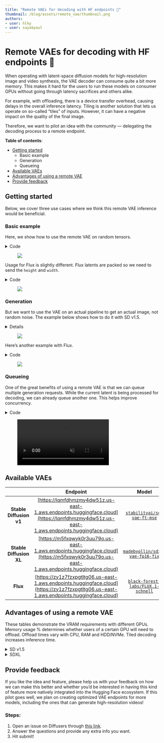 ```yaml
---
title: "Remote VAEs for decoding with HF endpoints 🤗"
thumbnail: /blog/assets/remote_vae/thumbnail.png
authors:
- user: hlky
- user: sayakpaul
---
```


# Remote VAEs for decoding with HF endpoints 🤗

When operating with latent-space diffusion models for high-resolution image and video synthesis, the VAE decoder can consume quite a bit more memory. This makes it hard for the users to run these models on consumer GPUs without going through latency sacrifices and others alike. 

For example, with offloading, there is a device transfer overhead, causing delays in the overall inference latency. Tiling is another solution that lets us operate on so-called “tiles” of inputs. However, it can have a negative impact on the quality of the final image. 

Therefore, we want to pilot an idea with the community — delegating the decoding process to a remote endpoint. 

**Table of contents**:

- [Getting started](#getting-started)
    - Basic example
    - Generation
    - Queueing
- [Available VAEs](#available-vaes)
- [Advantages of using a remote VAE](#advantages-of-using-a-remote-vae)
- [Provide feedback](#provide-feedback)

## Getting started

Below, we cover three use cases where we think this remote VAE inference would be beneficial.

### Basic example

Here, we show how to use the remote VAE on random tensors.

<details><summary>Code</summary>
<p>

```python
import io
import requests
import torch
from base64 import b64encode
from PIL import Image
from safetensors.torch import _tobytes

ENDPOINT = "https://lqmfdhmzmy4dw51z.us-east-1.aws.endpoints.huggingface.cloud/"

def remote_decode(latent: torch.Tensor) -> Image.Image:
    shape = list(latent.shape)
    dtype = str(latent.dtype).split(".")[-1]
    tensor_data = b64encode(_tobytes(latent, "inputs")).decode("utf-8")
    parameters = {"shape": shape, "dtype": dtype}
    data = {"inputs": tensor_data, "parameters": parameters}
    headers = {"Content-Type": "application/json", "Accept": "image/jpeg"}
    response = requests.post(ENDPOINT, json=data, headers=headers)
    if not response.ok:
        raise RuntimeError(response.json())
    image = Image.open(io.BytesIO(response.content))
    return image

image = remote_decode(torch.randn([1, 4, 64, 64]))
```

</p>
</details>

<figure class="image flex flex-col items-center text-center m-0 w-full">
<img src="https://huggingface.co/datasets/huggingface/documentation-images/resolve/main/blog/remote_vae/output.png"/>
</figure>

Usage for Flux is slightly different. Flux latents are packed so we need to send the `height` and `width`.

<details><summary>Code</summary>
<p>

```python
import io
import requests
import torch
from base64 import b64encode
from PIL import Image
from safetensors.torch import _tobytes

ENDPOINT = "https://zy1z7fzxpgtltg06.us-east-1.aws.endpoints.huggingface.cloud"

def remote_decode(latent: torch.Tensor, height: int, width: int) -> Image.Image:
    shape = list(latent.shape)
    dtype = str(latent.dtype).split(".")[-1]
    tensor_data = b64encode(_tobytes(latent, "inputs")).decode("utf-8")
    parameters = {"shape": shape, "dtype": dtype, "height": height, "width": width}
    data = {"inputs": tensor_data, "parameters": parameters}
    headers = {"Content-Type": "application/json", "Accept": "image/jpeg"}
    response = requests.post(ENDPOINT, json=data, headers=headers)
    if not response.ok:
        raise RuntimeError(response.json())
    image = Image.open(io.BytesIO(response.content))
    return image

image = remote_decode(torch.randn([1, 4096, 64]), height=1024, width=1024)

```

</p>
</details>

<figure class="image flex flex-col items-center text-center m-0 w-full">
<img src="https://huggingface.co/datasets/huggingface/documentation-images/resolve/main/blog/remote_vae/flux_random_latent.png"/>
</figure>

### Generation

But we want to use the VAE on an actual pipeline to get an actual image, not random noise. The example below shows how to do it with SD v1.5. 

<details><summary>Details</summary>
<p>

```python
from diffusers import StableDiffusionPipeline
import io
import requests
import torch
from base64 import b64encode
from PIL import Image
from safetensors.torch import _tobytes

ENDPOINT = "https://lqmfdhmzmy4dw51z.us-east-1.aws.endpoints.huggingface.cloud/"

def remote_decode(latent: torch.Tensor) -> Image.Image:
    shape = list(latent.shape)
    dtype = str(latent.dtype).split(".")[-1]
    tensor_data = b64encode(_tobytes(latent, "inputs")).decode("utf-8")
    parameters = {"shape": shape, "dtype": dtype}
    data = {"inputs": tensor_data, "parameters": parameters}
    headers = {"Content-Type": "application/json", "Accept": "image/jpeg"}
    response = requests.post(ENDPOINT, json=data, headers=headers)
    if not response.ok:
        raise RuntimeError(response.json())
    image = Image.open(io.BytesIO(response.content))
    return image

pipe = StableDiffusionPipeline.from_pretrained(
    "stable-diffusion-v1-5/stable-diffusion-v1-5",
    torch_dtype=torch.float16,
    variant="fp16",
    vae=None,
).to("cuda")

prompt = "Strawberry ice cream, in a stylish modern glass, coconut, splashing milk cream and honey, in a gradient purple background, fluid motion, dynamic movement, cinematic lighting, Mysterious"

latent = pipe(
    prompt=prompt,
    output_type="latent",
).images
image = remote_decode(latent)
image.save("test.jpg")

```

</p>
</details>

<figure class="image flex flex-col items-center text-center m-0 w-full">
<img src="https://huggingface.co/datasets/huggingface/documentation-images/resolve/main/blog/remote_vae/test.jpg"/>
</figure>

Here’s another example with Flux.

<details><summary>Code</summary>
<p>

```python
from diffusers import FluxPipeline
import io
import requests
import torch
from base64 import b64encode
from PIL import Image
from safetensors.torch import _tobytes

ENDPOINT = "https://zy1z7fzxpgtltg06.us-east-1.aws.endpoints.huggingface.cloud"

def remote_decode(latent: torch.Tensor, height: int, width: int) -> Image.Image:
    shape = list(latent.shape)
    dtype = str(latent.dtype).split(".")[-1]
    tensor_data = b64encode(_tobytes(latent, "inputs")).decode("utf-8")
    parameters = {"shape": shape, "dtype": dtype, "height": height, "width": width}
    data = {"inputs": tensor_data, "parameters": parameters}
    headers = {"Content-Type": "application/json", "Accept": "image/jpeg"}
    response = requests.post(ENDPOINT, json=data, headers=headers)
    if not response.ok:
        raise RuntimeError(response.json())
    image = Image.open(io.BytesIO(response.content))
    return image

pipe = FluxPipeline.from_pretrained(
    "black-forest-labs/FLUX.1-schnell",
    torch_dtype=torch.bfloat16,
    vae=None,
).to("cuda")

prompt = "Strawberry ice cream, in a stylish modern glass, coconut, splashing milk cream and honey, in a gradient purple background, fluid motion, dynamic movement, cinematic lighting, Mysterious"

latent = pipe(
    prompt=prompt,
    guidance_scale=0.0,
    num_inference_steps=4,
    output_type="latent",
).images
image = remote_decode(latent, height=1024, width=1024)
image.save("test.jpg")
```

</p>
</details>

<figure class="image flex flex-col items-center text-center m-0 w-full">
<img src="https://huggingface.co/datasets/huggingface/documentation-images/resolve/main/blog/remote_vae/test_1.jpg"/>
</figure>

### Queueing

One of the great benefits of using a remote VAE is that we can queue multiple generation requests. While the current latent is being processed for decoding, we can already queue another one. This helps improve concurrency. 


<details><summary>Code</summary>
<p>

```python
import io
import queue
import requests
import threading
import torch
from base64 import b64encode
from IPython.display import display
from PIL import Image
from safetensors.torch import _tobytes
from diffusers import StableDiffusionPipeline

ENDPOINT = "https://lqmfdhmzmy4dw51z.us-east-1.aws.endpoints.huggingface.cloud"

def remote_decode(latent: torch.Tensor) -> Image.Image:
    shape = list(latent.shape)
    dtype = str(latent.dtype).split(".")[-1]
    tensor_data = b64encode(_tobytes(latent, "inputs")).decode("utf-8")
    parameters = {"shape": shape, "dtype": dtype}
    data = {"inputs": tensor_data, "parameters": parameters}
    headers = {"Content-Type": "application/json", "Accept": "image/jpeg"}
    response = requests.post(ENDPOINT, json=data, headers=headers)
    return Image.open(io.BytesIO(response.content))

def decode_worker(q: queue.Queue):
    while True:
        item = q.get()
        if item is None:
            break
        image = remote_decode(latent=item)
        display(image)
        q.task_done()

q = queue.Queue()
thread = threading.Thread(target=decode_worker, args=(q,), daemon=True)
thread.start()

def decode(latent: torch.Tensor):
    q.put(latent)

prompts = [
    "Blueberry ice cream, in a stylish modern glass , ice cubes, nuts, mint leaves, splashing milk cream, in a gradient purple background, fluid motion, dynamic movement, cinematic lighting, Mysterious",
    "Lemonade in a glass, mint leaves, in an aqua and white background, flowers, ice cubes, halo, fluid motion, dynamic movement, soft lighting, digital painting, rule of third's composition, Art by Greg rutkowski, Coby whitmore",
    "Comic book art, beautiful, vintage, pastel neon colors, extremely detailed pupils, delicate features, light on face, slight smile, Artgerm, Mary Blair, Edmund Dulac, long dark locks, bangs, glowing, fashionable style, fairytale ambience, hot pink.",
    "Masterpiece, vanilla cone ice cream garnished with chocolate syrup, crushed nuts, choco flakes, in a brown background, gold, cinematic lighting, Art by WLOP",
    "A bowl of milk, falling cornflakes, berries, blueberries, in a white background, soft lighting, intricate details, rule of third's, octane render, volumetric lighting",
    "Cold Coffee with cream, crushed almonds, in a glass, choco flakes, ice cubes, wet, in a wooden background, cinematic lighting, hyper realistic painting, art by Carne Griffiths, octane render, volumetric lighting, fluid motion, dynamic movement, muted colors,",
]

pipe = StableDiffusionPipeline.from_pretrained(
    "Lykon/dreamshaper-8",
    torch_dtype=torch.float16,
    vae=None,
).to("cuda")

pipe.unet = pipe.unet.to(memory_format=torch.channels_last)
pipe.unet = torch.compile(pipe.unet, mode="reduce-overhead", fullgraph=True)

_ = pipe(
    prompt=prompts[0],
    output_type="latent",
)

for prompt in prompts:
    latent = pipe(
        prompt=prompt,
        output_type="latent",
    ).images
    decode(latent)

q.put(None)
thread.join()
```

</p>
</details>


<figure class="image flex flex-col items-center text-center m-0 w-full">
   <video
      alt="queue.mp4"
      autoplay loop autobuffer muted playsinline
    >
    <source src="https://huggingface.co/datasets/huggingface/documentation-images/resolve/main/blog/remote_vae/queue.mp4" type="video/mp4">
  </video>
</figure>


## Available VAEs

|   | **Endpoint** | **Model** |
|:-:|:-----------:|:--------:|
| **Stable Diffusion v1** | [https://lqmfdhmzmy4dw51z.us-east-1.aws.endpoints.huggingface.cloud](https://lqmfdhmzmy4dw51z.us-east-1.aws.endpoints.huggingface.cloud) | [`stabilityai/sd-vae-ft-mse`](https://hf.co/stabilityai/sd-vae-ft-mse) |
| **Stable Diffusion XL** | [https://m5fxqwyk0r3uu79o.us-east-1.aws.endpoints.huggingface.cloud](https://m5fxqwyk0r3uu79o.us-east-1.aws.endpoints.huggingface.cloud) | [`madebyollin/sdxl-vae-fp16-fix`](https://hf.co/madebyollin/sdxl-vae-fp16-fix) |
| **Flux** | [https://zy1z7fzxpgtltg06.us-east-1.aws.endpoints.huggingface.cloud](https://zy1z7fzxpgtltg06.us-east-1.aws.endpoints.huggingface.cloud) | [`black-forest-labs/FLUX.1-schnell`](https://hf.co/black-forest-labs/FLUX.1-schnell) |


## Advantages of using a remote VAE

These tables demonstrate the VRAM requirements with different GPUs. Memory usage % determines whether users of a certain GPU will need to offload. Offload times vary with CPU, RAM and HDD/NVMe. Tiled decoding increases inference time.

<details><summary>SD v1.5</summary>

<p>

| GPU | Resolution | Time (seconds) | Memory (%) | Tiled Time (secs) | Tiled Memory (%) |
| --- | --- | --- | --- | --- | --- |
| NVIDIA GeForce RTX 4090 | 512x512 | 0.031 | 5.60% | 0.031 (0%) | 5.60% |
| NVIDIA GeForce RTX 4090 | 1024x1024 | 0.148 | 20.00% | 0.301 (+103%) | 5.60% |
| NVIDIA GeForce RTX 4080 | 512x512 | 0.05 | 8.40% | 0.050 (0%) | 8.40% |
| NVIDIA GeForce RTX 4080 | 1024x1024 | 0.224 | 30.00% | 0.356 (+59%) | 8.40% |
| NVIDIA GeForce RTX 4070 Ti | 512x512 | 0.066 | 11.30% | 0.066 (0%) | 11.30% |
| NVIDIA GeForce RTX 4070 Ti | 1024x1024 | 0.284 | 40.50% | 0.454 (+60%) | 11.40% |
| NVIDIA GeForce RTX 3090 | 512x512 | 0.062 | 5.20% | 0.062 (0%) | 5.20% |
| NVIDIA GeForce RTX 3090 | 1024x1024 | 0.253 | 18.50% | 0.464 (+83%) | 5.20% |
| NVIDIA GeForce RTX 3080 | 512x512 | 0.07 | 12.80% | 0.070 (0%) | 12.80% |
| NVIDIA GeForce RTX 3080 | 1024x1024 | 0.286 | 45.30% | 0.466 (+63%) | 12.90% |
| NVIDIA GeForce RTX 3070 | 512x512 | 0.102 | 15.90% | 0.102 (0%) | 15.90% |
| NVIDIA GeForce RTX 3070 | 1024x1024 | 0.421 | 56.30% | 0.746 (+77%) | 16.00% |

</p>
</details>

<details><summary>SDXL</summary>

<p>

| GPU | Resolution | Time (seconds) | Memory Consumed (%) | Tiled Time (seconds) | Tiled Memory (%) |
| --- | --- | --- | --- | --- | --- |
| NVIDIA GeForce RTX 4090 | 512x512 | 0.057 | 10.00% | 0.057 (0%) | 10.00% |
| NVIDIA GeForce RTX 4090 | 1024x1024 | 0.256 | 35.50% | 0.257 (+0.4%) | 35.50% |
| NVIDIA GeForce RTX 4080 | 512x512 | 0.092 | 15.00% | 0.092 (0%) | 15.00% |
| NVIDIA GeForce RTX 4080 | 1024x1024 | 0.406 | 53.30% | 0.406 (0%) | 53.30% |
| NVIDIA GeForce RTX 4070 Ti | 512x512 | 0.121 | 20.20% | 0.120 (-0.8%) | 20.20% |
| NVIDIA GeForce RTX 4070 Ti | 1024x1024 | 0.519 | 72.00% | 0.519 (0%) | 72.00% |
| NVIDIA GeForce RTX 3090 | 512x512 | 0.107 | 10.50% | 0.107 (0%) | 10.50% |
| NVIDIA GeForce RTX 3090 | 1024x1024 | 0.459 | 38.00% | 0.460 (+0.2%) | 38.00% |
| NVIDIA GeForce RTX 3080 | 512x512 | 0.121 | 25.60% | 0.121 (0%) | 25.60% |
| NVIDIA GeForce RTX 3080 | 1024x1024 | 0.524 | 93.00% | 0.524 (0%) | 93.00% |
| NVIDIA GeForce RTX 3070 | 512x512 | 0.183 | 31.80% | 0.183 (0%) | 31.80% |
| NVIDIA GeForce RTX 3070 | 1024x1024 | 0.794 | 96.40% | 0.794 (0%) | 96.40% |

</p>
</details>

## Provide feedback

If you like the idea and feature, please help us with your feedback on how we can make this better and whether you’d be interested in having this kind of feature more natively integrated into the Hugging Face ecosystem. If this pilot goes well, we plan on creating optimized VAE endpoints for more models, including the ones that can generate high-resolution videos!

### Steps:

1. Open an issue on Diffusers through [this link](https://github.com/huggingface/diffusers/issues/new?template=remote-vae-pilot-feedback.yml). 
2. Answer the questions and provide any extra info you want. 
3. Hit submit!
